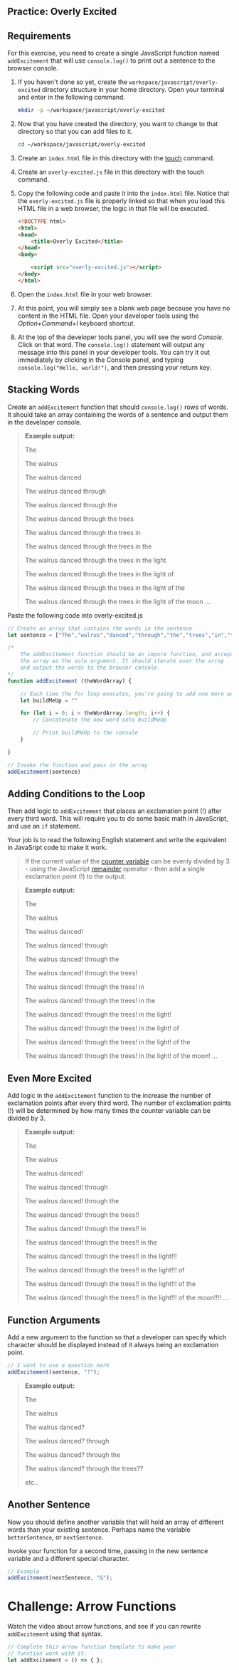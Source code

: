 ## Practice: Overly Excited

## Requirements

For this exercise, you need to create a single JavaScript function named `addExcitement` that will use `console.log()` to print out a sentence to the browser console.

1. If you haven't done so yet, create the `workspace/javascript/overly-excited` directory structure in your home directory. Open your terminal and enter in the following command.

    ```sh
    mkdir -p ~/workspace/javascript/overly-excited
    ```

1. Now that you have created the directory, you want to change to that directory so that you can add files to it.

    ```sh
    cd ~/workspace/javascript/overly-excited
    ```

1. Create an `index.html` file in this directory with the [touch](http://www.linfo.org/touch.html) command.
1. Create an `overly-excited.js` file in this directory with the touch command.
1. Copy the following code and paste it into the `index.html` file. Notice that the `overly-excited.js` file is properly linked so that when you load this HTML file in a web browser, the logic in that file will be executed.

    ```html
    <!DOCTYPE html>
    <html>
    <head>
        <title>Overly Excited</title>
    </head>
    <body>

        <script src="overly-excited.js"></script>
    </body>
    </html>
    ```

1. Open the `index.html` file in your web browser.
1. At this point, you will simply see a blank web page because you have no content in the HTML file. Open your developer tools using the *Option+Command+I* keyboard shortcut.
1. At the top of the developer tools panel, you will see the word *Console*. Click on that word. The `console.log()` statement will output any message into this panel in your developer tools. You can try it out immediately by clicking in the Console panel, and typing `console.log("Hello, world!")`, and then pressing your return key.

## Stacking Words

Create an `addExcitement` function that should `console.log()` rows of words. It should take an array containing the words of a sentence and output them in the developer console.

> **Example output:**
>
> The
>
> The walrus
>
> The walrus danced
>
> The walrus danced through
>
> The walrus danced through the
>
> The walrus danced through the trees
>
> The walrus danced through the trees in
>
> The walrus danced through the trees in the
>
> The walrus danced through the trees in the light
>
> The walrus danced through the trees in the light of
>
> The walrus danced through the trees in the light of the
>
> The walrus danced through the trees in the light of the moon
> ...

Paste the following code into overly-excited.js

```js
// Create an array that contains the words in the sentence
let sentence = ["The","walrus","danced","through","the","trees","in","the","light","of","the","moon"];

/*
    The addExcitement function should be an impure function, and accept
    the array as the sole argument. It should iterate over the array
    and output the words to the browser console.
*/
function addExcitement (theWordArray) {

    // Each time the for loop executes, you're going to add one more word to this string
    let buildMeUp = ""

    for (let i = 0; i < theWordArray.length; i++) {
        // Concatenate the new word onto buildMeUp

        // Print buildMeUp to the console
    }

}

// Invoke the function and pass in the array
addExcitement(sentence)
```

## Adding Conditions to the Loop

Then add logic to `addExcitement` that places an exclamation point (!) after every third word. This will require you to do some basic math in JavaScript, and use an `if` statement.

Your job is to read the following English statement and write the equivalent in JavaSript code to make it work.

> If the current value of the [counter variable](https://developer.mozilla.org/en-US/docs/Web/JavaScript/Reference/Statements/for) can be evenly divided by 3 - using the JavaScript [remainder](https://developer.mozilla.org/en-US/docs/Web/JavaScript/Reference/Operators/Arithmetic_Operators#Remainder) operator - then add a single exclamation point (!) to the output.

> **Example output:**
>
> The
>
> The walrus
>
> The walrus danced!
>
> The walrus danced! through
>
> The walrus danced! through the
>
> The walrus danced! through the trees!
>
> The walrus danced! through the trees! in
>
> The walrus danced! through the trees! in the
>
> The walrus danced! through the trees! in the light!
>
> The walrus danced! through the trees! in the light! of
>
> The walrus danced! through the trees! in the light! of the
>
> The walrus danced! through the trees! in the light! of the moon!
> ...

## Even More Excited

Add logic in the `addExcitement` function to the increase the number of exclamation points after every third word. The number of exclamation points (!) will be determined by how many times the counter variable can be divided by 3.

> **Example output:**
>
> The
>
> The walrus
>
> The walrus danced!
>
> The walrus danced! through
>
> The walrus danced! through the
>
> The walrus danced! through the trees!!
>
> The walrus danced! through the trees!! in
>
> The walrus danced! through the trees!! in the
>
> The walrus danced! through the trees!! in the light!!!
>
> The walrus danced! through the trees!! in the light!!! of
>
> The walrus danced! through the trees!! in the light!!! of the
>
> The walrus danced! through the trees!! in the light!!! of the moon!!!!
> ...

## Function Arguments

Add a new argument to the function so that a developer can specify which character should be displayed instead of it always being an exclamation point.

```js
// I want to use a question mark
addExcitement(sentence, "?");
```

> **Example output:**
>
> The
>
> The walrus
>
> The walrus danced?
>
> The walrus danced? through
>
> The walrus danced? through the
>
> The walrus danced? through the trees??
>
> etc..

## Another Sentence

Now you should define another variable that will hold an array of different words than your existing sentence. Perhaps name the variable `betterSentence`, or `nextSentence`.

Invoke your function for a second time, passing in the new sentence variable and a different special character.

```js
// Example
addExcitement(nextSentence, "&");
```

# Challenge: Arrow Functions

Watch the video about arrow functions, and see if you can rewrite `addExcitement` using that syntax.

```js
// Complete this arrow function template to make your
// function work with it.
let addExcitement = () => { };
```
